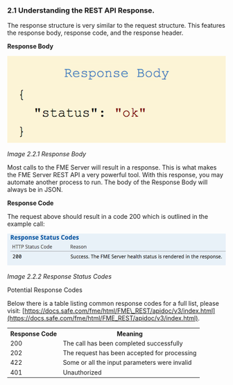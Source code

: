 ### 2.1 Understanding the REST API Response.

The response structure is very similar to the request structure. This
features the response body, response code, and the response header.

**Response Body**

![](./Images/image2.2.1.ResponseBody.png)

*Image 2.2.1 Response Body*

Most calls to the FME Server will result in a response. This is what
makes the FME Server REST API a very powerful tool. With this response,
you may automate another process to run. The body of the Response Body
will always be in JSON.

**Response Code**

The request above should result in a code 200 which is outlined in the
example call:

![](./Images/image2.2.2.ResponseCodes.png)

*Image 2.2.2 Response Status Codes*

Potential Response Codes

Below there is a table listing common response codes for a full list,
please visit:
[https://docs.safe.com/fme/html/FME\_REST/apidoc/v3/index.html](https://docs.safe.com/fme/html/FME_REST/apidoc/v3/index.html).

<table>

<tr>
<th>Response Code</th>
<th>Meaning</th>

</tr>

<tr>
<td>200</td>
<td>The call has been completed successfully</td>


<tr>
<td>202</td>
<td>The request has been accepted for processing</td>

</tr>

<tr>
<td>422</td>
<td>Some or all the input parameters were invalid</td>

</td>
</tr>

<tr>
<td>401</td>
<td>Unauthorized</td>

</tr>


</table>
